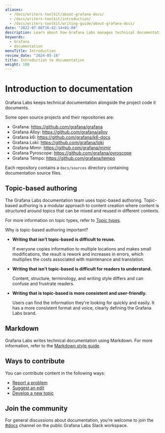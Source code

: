 ```yaml
---
aliases:
  - /docs/writers-toolkit/about-grafana-docs/
  - /docs/writers-toolkit/introduction/
  - /docs/writers-toolkit/writing-guide/about-grafana-docs/
date: "2022-07-08T16:42:14+01:00"
description: Learn about how Grafana Labs manages technical documentation.
keywords:
  - Grafana
  - documentation
menuTitle: Introduction
review_date: "2024-05-16"
title: Introduction to documentation
weight: 100
---
```


# Introduction to documentation

Grafana Labs keeps technical documentation alongside the project code it documents.

Some open source projects and their repositories are:

- Grafana: https://github.com/grafana/grafana
- Grafana Alloy: https://github.com/grafana/alloy
- Grafana k6: https://github.com/grafana/k6-docs
- Grafana Loki: https://github.com/grafana/loki
- Grafana Mimir: https://github.com/grafana/mimir
- Grafana Pyroscope: https://github.com/grafana/pyroscope
- Grafana Tempo: https://github.com/grafana/tempo

Each repository contains a `docs/sources` directory containing documentation source files.

## Topic-based authoring

The Grafana Labs documentation team uses topic-based authoring.
Topic-based authoring is a modular approach to content creation where content is structured around topics that can be mixed and reused in different contexts.

For more information on topic types, refer to [Topic types](https://grafana.com/docs/writers-toolkit/structure/topic-types/).

Why is topic-based authoring important?

- **Writing that isn’t topic-based is difficult to reuse.**

  If everyone copies information to multiple locations and makes small modifications, the result is rework and increases in errors, which multiplies the costs associated with maintenance and translation.

- **Writing that isn’t topic-based is difficult for readers to understand.**

  Content, structure, terminology, and writing style differs and can confuse and frustrate readers.

- **Writing that is topic-based is more consistent and user-friendly.**

  Users can find the information they're looking for quickly and easily.
  It has a more consistent format and voice, clearly defining the Grafana Labs brand.

## Markdown

Grafana Labs writes technical documentation using Markdown.
For more information, refer to the [Markdown style guide](https://grafana.com/docs/writers-toolkit/write/markdown-guide/).

## Ways to contribute

You can contribute content in the following ways:

- [Report a problem](https://grafana.com/docs/writers-toolkit/contribute/#report-a-problem)
- [Suggest an edit](https://grafana.com/docs/writers-toolkit/contribute/#suggest-an-edit)
- [Develop a new topic](https://grafana.com/docs/writers-toolkit/contribute/#develop-a-new-topic)

## Join the community

For general discussions about documentation, you’re welcome to join the [#docs](https://raintank-corp.slack.com/archives/C5PG2JK8W) channel on the public Grafana Labs Slack workspace.
